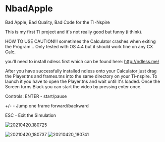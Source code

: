 # NbadApple
Bad Apple, Bad Quality, Bad Code for the TI-Nspire

This is my first TI project and it's not really good but funny (i think).

HOW TO USE
CAUTION!!!
sometimes the Calculator crashes when exiting the Program...
Only tested with OS 4.4 but it should work fine on any CX Calc.


you'll need to install ndless first which can be found here:
http://ndless.me/

After you have successfully installed ndless onto your Calculator just drag the Player.tns and frames.tns into the same directory on your Ti-nspire.
To launch it you have to open the Player.tns and wait until it's loaded.
Once the Screen turns Black you can start the video by pressing enter once.

Controls:
ENTER - start/pause

+/-   - Jump one frame forward/backward

ESC   - Exit the Simulation

![20210420_180725](https://user-images.githubusercontent.com/71556523/115429306-94347700-a203-11eb-8533-b1ba34323dc2.jpg)

![20210420_180737](https://user-images.githubusercontent.com/71556523/115429301-93034a00-a203-11eb-8935-350c93353716.jpg)
![20210420_180741](https://user-images.githubusercontent.com/71556523/115429305-939be080-a203-11eb-9124-fdc191a64815.jpg)


